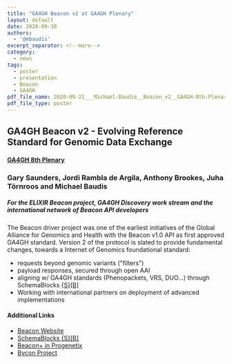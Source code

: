 ```yaml
---
title: "GA4GH Beacon v2 at GA4GH Plenary"
layout: default
date: 2020-09-30
authors:
  - '@mbaudis'
excerpt_separator: <!--more-->
category:
  - news
tags:
  - poster
  - presentation
  - Beacon
  - GA4GH
pdf_file_name: 2020-09-21___Michael-Baudis__Beacon_v2__GA4GH-8th-Plenary-poster.pdf
pdf_file_type: poster
---
```


## GA4GH Beacon v2 - Evolving Reference Standard for Genomic Data Exchange
#### [GA4GH 8th Plenary](https://broadinstitute.swoogo.com/ga4gh-8th-plenary/455678)
### Gary Saunders, Jordi Rambla de Argila, Anthony Brookes, Juha Törnroos and Michael Baudis
##### For the ELIXIR Beacon project, GA4GH Discovery work stream and the international network of Beacon API developers

The Beacon driver project was one of the earliest initiatives of the Global Alliance for Genomics and Health with the Beacon v1.0 API as first approved GA4GH standard.
Version 2 of the protocol is slated to provide fundamental changes, towards a Internet of Genomics foundational standard:
<!--more-->
* requests beyond genomic variants ("filters")
* payload responses, secured through open AAI
* aligning w/ GA4GH standards (Phenopackets, VRS, DUO...) through SchemaBlocks [{S}[B]](https://schemablocks.org)
* Working with international partners on deployment of advanced implementations

#### Additional Links

* [Beacon Website](http://beacon-project.io)
* [SchemaBlocks {S}[B]](https://schemablocks.org)
* [Beacon+ in Progenetix](https://progenetix.org/beaconplus-instances/beaconplus/)
* [Bycon Project](https://github.com/progenetix/bycon)
